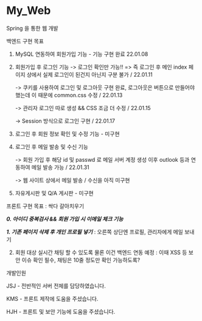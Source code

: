 # My_Web
Spring 을 통한 웹 개발

백엔드 구현 목표
1. MySQL 연동하여 회원가입 기능 - 기능 구현 완료 22.01.08

2. 회원가입 후 로그인 기능
   -> 로그인 확인만 가능!! => 즉 로그인 후 메인 index 페이지 상에서 실제 로그인이 된건지 아닌지 구분 불가 / 22.01.11

   -> 쿠키를 사용하여 로그인 및 로그아웃 구현 완료, 로그아웃은 버튼으로 만들어야 했는데 이 때문에 common.css 수정 / 22.01.13

   -> 관리자 로그인 따로 생성 && CSS 조금 더 수정 / 22.01.15

   -> Session 방식으로 로그인 구현 / 22.01.17

3. 로그인 후 회원 정보 확인 및 수정 기능 - 미구현

4. 로그인 후 메일 발송 및 수신 기능

   -> 회원 가입 후 해당 id 및 passwd 로 메일 서버 계정 생성 이후 outlook 등과 연동하여 메일 발송 가능 / 22.01.31

   -> 웹 사이트 상에서 메일 발송 / 수신을 아직 미구현

5. 자유게시판 및 Q/A 게시판 - 미구현

프론트 구현 목표 : 싹다 갈아치우기

_**0. 아이디 중복검사 && 회원 가입 시 이메일 체크 기능**_

_**1. 기존 페이지 삭제 후 개인 프로필 넣기**_ : 오른쪽 상단엔 프로필, 관리자에게 메일 보내기

2. 회원 대상 실시간 채팅 할 수 있도록 물론 이건 백엔드 연동 예정 : 이때 XSS 등 보안 이슈 확인 필수, 채팅은 10줄 정도만 확인 가능하도록?



개발인원

JSJ - 전반적인 서버 전체를 담당하였습니다.

KMS - 프론트 제작에 도움을 주셨습니다.

HJH - 프론트 및 보안 기능에 도움을 주셨습니다.
